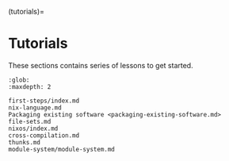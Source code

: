 (tutorials)=
# Tutorials

These sections contains series of lessons to get started.

```{toctree}
:glob:
:maxdepth: 2

first-steps/index.md
nix-language.md
Packaging existing software <packaging-existing-software.md>
file-sets.md
nixos/index.md
cross-compilation.md
thunks.md
module-system/module-system.md
```

